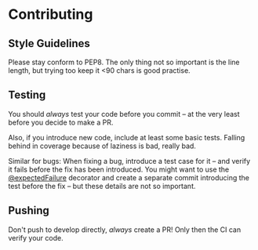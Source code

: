 # Contributing

## Style Guidelines

Please stay conform to PEP8.  The only thing not so important is the
line length, but trying too keep it <90 chars is good practise.

## Testing

You should _always_ test your code before you commit – at the very
least before you decide to make a PR.

Also, if you introduce new code, include at least some basic tests.
Falling behind in coverage because of laziness is bad, really bad.

Similar for bugs: When fixing a bug, introduce a test case for it –
and verify it fails before the fix has been introduced.  You might
want to use the
[@expectedFailure](https://docs.python.org/3.5/library/unittest.html#unittest.expectedFailure)
decorator and create a separate commit introducing the test before the
fix – but these details are not so important.


## Pushing

Don't push to develop directly, _always_ create a PR!  Only then the
CI can verify your code.
